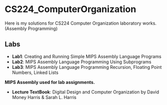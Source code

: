 # CS224_ComputerOrganization
Here is my solutions for CS224 Computer Organization laboratory works. (Assembly  Programming)
## Labs
- **Lab1**: Creating and Running Simple MIPS Assembly Language Programs
- **Lab2**: MIPS Assembly Language Programming Using Subprograms
- **Lab3**: MIPS Assembly Language Programming Recursion, Floating Point Numbers, Linked Lists


**MIPS Assembly used for lab assignments.**
- **Lecture TextBook**: Digital Design and Computer Organization by David Money Harris & Sarah L. Harris
